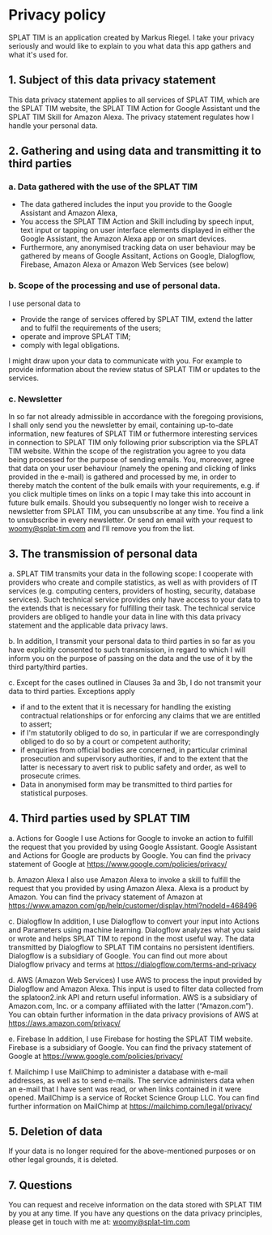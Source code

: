 # Privacy policy

SPLAT TIM is an application created by Markus Riegel. I take your privacy seriously and would like to explain to you what data this app gathers and what it's used for.

## 1. Subject of this data privacy statement

This data privacy statement applies to all services of SPLAT TIM, which are the SPLAT TIM website, the SPLAT TIM Action for Google Assistant und the SPLAT TIM Skill for Amazon Alexa. The privacy statement regulates how I handle your personal data.

## 2. Gathering and using data and transmitting it to third parties

### a. Data gathered with the use of the SPLAT TIM

- The data gathered includes the input you provide to the Google Assistant and Amazon Alexa,
- You access the SPLAT TIM Action and Skill including by speech input, text input or tapping on user interface elements displayed in either the Google Assistant, the Amazon Alexa app or on smart devices.
- Furthermore, any anonymised tracking data on user behaviour may be gathered by means of Google Assitant, Actions on Google, Dialogflow, Firebase, Amazon Alexa or Amazon Web Services (see below)

### b. Scope of the processing and use of personal data.

I use personal data to
- Provide the range of services offered by SPLAT TIM, extend the latter and to fulfil the requirements of the users;
- operate and improve SPLAT TIM;
- comply with legal obligations.

I might draw upon your data to communicate with you. For example to provide information about the review status of SPLAT TIM or updates to the services.

### c. Newsletter

In so far not already admissible in accordance with the foregoing provisions, I shall only send you the newsletter by email, containing up-to-date information, new features of SPLAT TIM or futhermore interesting services in connection to SPLAT TIM only following prior subscription via the SPLAT TIM website. Within the scope of the registration you agree to you data being processed for the purpose of sending emails. You, moreover, agree that data on your user behaviour (namely the opening and clicking of links provided in the e-mail) is gathered and processed by me, in order to thereby match the content of the bulk emails with your requirements, e.g. if you click multiple times on links on a topic I may take this into account in future bulk emails. Should you subsequently no longer wish to receive a newsletter from SPLAT TIM, you can unsubscribe at any time. You find a link to unsubscribe in every newsletter. Or send an email with your request to woomy@splat-tim.com and I'll remove you from the list.

## 3. The transmission of personal data

a. SPLAT TIM transmits your data in the following scope: I cooperate with providers who create and compile statistics, as well as with providers of IT services (e.g. computing centers, providers of hosting, security, database services). Such technical service provides only have access to your data to the extends that is necessary for fulfilling their task. The technical service providers are obliged to handle your data in line with this data privacy statement and the applicable data privacy laws.

b. In addition, I transmit your personal data to third parties in so far as you have explicitly consented to such transmission, in regard to which I will inform you on the purpose of passing on the data and the use of it by the third party/third parties.

c. Except for the cases outlined in Clauses 3a and 3b, I do not transmit your data to third parties. Exceptions apply

- if and to the extent that it is necessary for handling the existing contractual relationships or for enforcing any claims that we are entitled to assert;
- if I'm statutorily obliged to do so, in particular if we are correspondingly obliged to do so by a court or competent authority;
- if enquiries from official bodies are concerned, in particular criminal prosecution and supervisory authorities, if and to the extent that the latter is necessary to avert risk to public safety and order, as well to prosecute crimes.
- Data in anonymised form may be transmitted to third parties for statistical purposes.

## 4. Third parties used by SPLAT TIM

a. Actions for Google
I use Actions for Google to invoke an action to fulfill the request that you provided by using Google Assistant. Google Assistant and Actions for Google are products by Google. You can find the privacy statement of Google at https://www.google.com/policies/privacy/

b. Amazon Alexa
I also use Amazon Alexa to invoke a skill to fulfill the request that you provided by using Amazon Alexa. Alexa is a product by Amazon. You can find the privacy statement of Amazon at https://www.amazon.com/gp/help/customer/display.html?nodeId=468496

c. Dialogflow
In addition, I use Dialogflow to convert your input into Actions and Parameters using machine learning. Dialogflow analyzes what you said or wrote and helps SPLAT TIM to repond in the most useful way. The data transmitted by Dialogflow to SPLAT TIM contains no persistent identifiers.
Dialogflow is a subsidiary of Google.
You can find out more about Dialogflow privacy and terms at https://dialogflow.com/terms-and-privacy

d. AWS (Amazon Web Services)
I use AWS to process the input provided by Dialogflow and Amazon Alexa. This input is used to filter data collected from the splatoon2.ink API and return useful information. AWS is a subsidiary of Amazon.com, Inc. or a company affiliated with the latter (“Amazon.com”). You can obtain further information in the data privacy provisions of AWS at https://aws.amazon.com/privacy/

e. Firebase
In addition, I use Firebase for hosting the SPLAT TIM website. Firebase is a subsidiary of Google. You can find the privacy statement of Google at https://www.google.com/policies/privacy/

f. Mailchimp
I use MailChimp to administer a database with e-mail addresses, as well as to send e-mails. The service administers data when an e-mail that I have sent was read, or when links contained in it were opened. MailChimp is a service of Rocket Science Group LLC. You can find further information on MailChimp at https://mailchimp.com/legal/privacy/

## 5. Deletion of data

If your data is no longer required for the above-mentioned purposes or on other legal grounds, it is deleted.

## 7. Questions

You can request and receive information on the data stored with SPLAT TIM by you at any time. If you have any questions on the data privacy principles, please get in touch with me at: woomy@splat-tim.com